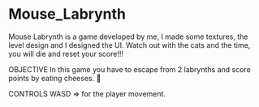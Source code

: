 # Mouse_Labrynth
Mouse Labrynth is a game developed by me, I made some textures, the level design and I designed the UI. Watch out with the cats and the time, you will die and reset your score!!!

OBJECTIVE
In this game you have to escape from 2 labrynths and score points by eating cheeses. 🧀

CONTROLS
WASD => for the player movement.
